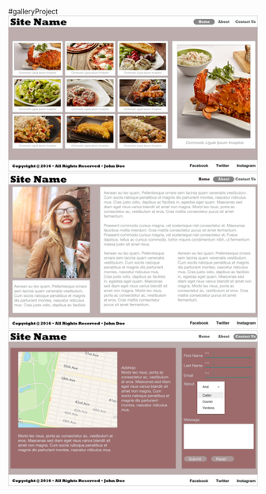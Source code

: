 #galleryProject
![Layout](/docs/Index-Gallery.png)
![About](/docs/About.png)
![Contact](/docs/Contact.png)
